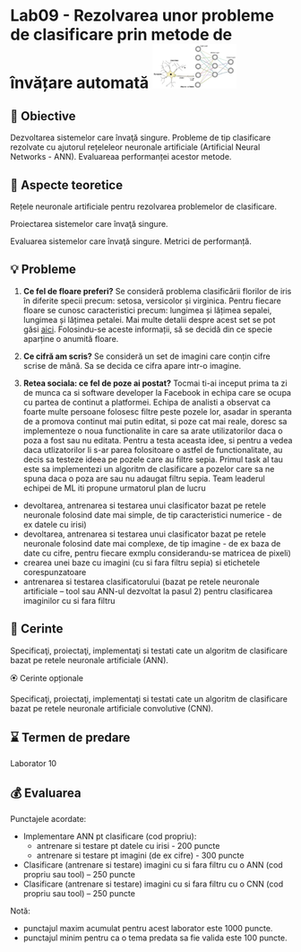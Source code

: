 # Lab09 - Rezolvarea unor probleme de clasificare prin metode de învățare automată  <img src="images/ann.jpeg" width="150">



## :microscope: Obiective 

Dezvoltarea sistemelor care învaţă singure. Probleme de tip clasificare rezolvate cu ajutorul rețeleleor neuronale artificiale (Artificial Neural Networks - ANN). Evaluareaa performanței acestor metode.

## :book:  Aspecte teoretice

Rețele neuronale artificiale pentru rezolvarea problemelor de clasificare.

Proiectarea sistemelor care învaţă singure.

Evaluarea sistemelor care învaţă singure. Metrici de performanță. 
 



## :bulb: Probleme

1. **Ce fel de floare preferi?** 
Se consideră problema clasificării florilor de iris în diferite specii precum: setosa, versicolor și virginica. Pentru fiecare floare se cunosc caracteristici precum: lungimea și lățimea sepalei, lungimea și lățimea petalei. Mai multe detalii despre acest set se pot găsi [aici](https://archive.ics.uci.edu/ml/datasets/Iris). Folosindu-se aceste informații, să se decidă din ce specie aparține o anumită floare. 

2. **Ce cifră am scris?**
Se consideră un set de imagini care conțin cifre scrise de mână. Sa se decida ce cifra apare intr-o imagine.

3. **Retea sociala: ce fel de poze ai postat?**
Tocmai ti-ai inceput prima ta zi de munca ca si software developer la Facebook in echipa care se ocupa cu partea de continut a platformei. 
Echipa de analisti a observat ca foarte multe persoane folosesc filtre peste pozele lor, asadar in speranta de a promova continut mai putin editat, si poze cat mai reale, doresc sa implementeze o noua functionalite in care sa arate utilizatorilor daca o poza a fost sau nu editata. Pentru a testa aceasta idee, si pentru a vedea daca utlizatorilor li s-ar parea folositoare o astfel de functionalitate, au decis sa testeze ideea pe pozele care au filtre sepia. 
Primul task al tau este sa implementezi un algoritm de clasificare a pozelor care sa ne spuna daca o poza are sau nu adaugat filtru sepia. 
Team leaderul echipei de ML iti propune urmatorul plan de lucru 
- devoltarea, antrenarea si testarea unui clasificator bazat pe retele neuronale folosind date mai simple, de tip caracteristici numerice - de ex datele cu irisi) 
- devoltarea, antrenarea si testarea unui clasificator bazat pe retele neuronale folosind date mai complexe, de tip imagine - de ex baza de date cu cifre, pentru fiecare exmplu considerandu-se matricea de pixeli) 
- crearea unei baze cu imagini (cu si fara filtru sepia) si etichetele corespunzatoare 
- antrenarea si testarea clasificatorului (bazat pe retele neuronale artificiale – tool sau ANN-ul dezvoltat la pasul 2) pentru clasificarea imaginilor cu si fara filtru



## :memo:  Cerinte 

Specificaţi, proiectaţi, implementaţi si testati cate un algoritm de clasificare bazat pe retele neuronale artificiale (ANN). 


🏵️ Cerinte opționale

Specificaţi, proiectaţi, implementaţi si testati cate un algoritm de clasificare bazat pe retele neuronale artificiale convolutive (CNN). 


## :hourglass: Termen de predare 
Laborator 10

## :moneybag: Evaluarea

Punctajele acordate:
- Implementare ANN pt clasificare (cod propriu):
    - antrenare si testare pt datele cu irisi - 200 puncte
    - antrenare si testare pt imagini (de ex cifre) - 300 puncte
- Clasificare (antrenare si testare) imagini cu si fara filtru cu o ANN (cod propriu sau tool) – 250 puncte
- Clasificare (antrenare si testare) imagini cu si fara filtru cu o CNN (cod propriu sau tool) – 250 puncte


Notă: 
- punctajul maxim acumulat pentru acest laborator este 1000 puncte.
- punctajul minim pentru ca o tema predata sa fie valida este 100 puncte.  







